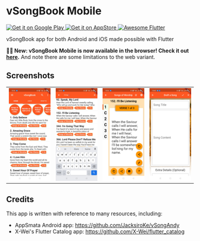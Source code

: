 # vSongBook Mobile

<a href='https://play.google.com/store/apps/details?id=com.jacksiro_siro.visongbook'>
  <img alt='Get it on Google Play' src='https://play.google.com/intl/en_us/badges/images/generic/en_badge_web_generic.png' width='200'/>
</a>

<a href="https://apps.apple.com/app/vsongbook/id1327276691">
  <img alt='Get it on AppStore' src='https://linkmaker.itunes.apple.com/en-us/badge-lrg.svg?releaseDate=2019-04-02&kind=iossoftware&bubble=ios_apps' width='200'>
</a>

<a href="https://github.com/Solido/awesome-flutter#components">
   <img alt="Awesome Flutter" src="https://img.shields.io/badge/Awesome-Flutter-blue.svg?longCache=true&style=flat-square" />
</a>

 vSongBook app for both Android and iOS made possible with Flutter

**🚀🚀 New: vSongBook Mobile is now available in the browser! Check it out [here](https://sing.appsmata.com/).**
And note there are some limitations to the web variant.

## Screenshots
<table>
<tr>
<td><img src="screenshots/Screenshot_1.jpg" width="200px" /></td>
<td><img src="screenshots/Screenshot_2.jpg" width="200px" /></td>
<td><img src="screenshots/Screenshot_3.jpg" width="200px" /></td>
<td><img src="screenshots/Screenshot_4.jpg" width="200px" /></td>
</tr>
</table>

## Credits

This app is written with reference to many resources, including:

* AppSmata Android app: https://github.com/JacksiroKe/vSongAndy
* X-Wei's Flutter Catalog app: https://github.com/X-Wei/flutter_catalog